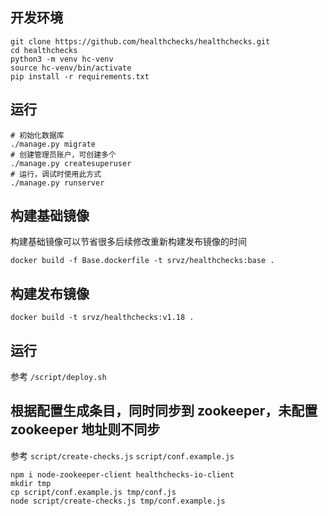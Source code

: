 ## 开发环境
```
git clone https://github.com/healthchecks/healthchecks.git
cd healthchecks
python3 -m venv hc-venv
source hc-venv/bin/activate
pip install -r requirements.txt
```

## 运行
```
# 初始化数据库
./manage.py migrate
# 创建管理员账户，可创建多个
./manage.py createsuperuser
# 运行，调试时使用此方式
./manage.py runserver
```

## 构建基础镜像
构建基础镜像可以节省很多后续修改重新构建发布镜像的时间

```
docker build -f Base.dockerfile -t srvz/healthchecks:base .
```

## 构建发布镜像

```
docker build -t srvz/healthchecks:v1.18 .
```

## 运行

参考 `/script/deploy.sh`

## 根据配置生成条目，同时同步到 zookeeper，未配置 zookeeper 地址则不同步

参考 `script/create-checks.js` `script/conf.example.js`

```
npm i node-zookeeper-client healthchecks-io-client
mkdir tmp
cp script/conf.example.js tmp/conf.js
node script/create-checks.js tmp/conf.example.js
```
